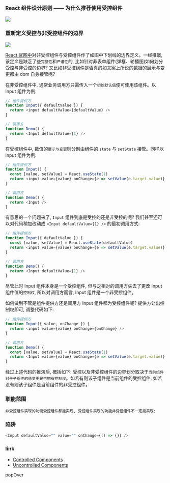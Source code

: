 ### React 组件设计原则 —— 为什么推荐使用受控组件

![](http://with.muyunyun.cn/21ec115261725fc7a37543143c1e89ed.jpg-400)

### 重新定义受控与非受控组件的边界

![](http://with.muyunyun.cn/3e1327ce86f89d2763d8fed9c169887d.jpg-400)

[React 官网中](https://reactjs.org/docs/uncontrolled-components.html)对非受控组件与受控组件作了如图中下划线的边界定义。一经推敲, 该定义是缺乏了些`完整性`和`严谨性`的, 比如针对非表单组件(弹框、轮播图)如何划分受控与非受控的边界? 又比如非受控组件是否真的如文案上所说的数据的展示与变更都由 dom 自身接管呢?

在非受控组件中, 通常业务调用方只需传入一个`初始默认值`便可使用该组件。以 Input 组件为例:

```js
// 组件提供方
function Input({ defaultValue }) {
  return <input defaultValue={defaultValue} />
}

// 调用方
function Demo() {
  return <Input defaultValue={1} />
}
```

在受控组件中, 数值的`展示与变更`则分别由组件的 `state` 与 `setState` 接管。同样以 Input 组件为例:

```js
// 组件提供方
function Input() {
  const [value, setValue] = React.useState(1)
  return <input value={value} onChange={e => setValue(e.target.value)} />
}

// 调用方
function Demo() {
  return <Input />
}
```

有意思的一个问题来了, `Input` 组件到底是受控的还是非受控的呢? 我们甚至还可以对代码稍加改动成 `<Input defaultValue={1} />` 的最初调用方式:

```js
// 组件提供方
function Input({ defaultValue }) {
  const [value, setValue] = React.useState(defaultValue)
  return <input value={value} onChange={e => setValue(e.target.value)} />
}

// 调用方
function Demo() {
  return <Input defaultValue={1} />
}
```

尽管此时 Input 组件本身是一个受控组件, 但与之相对的调用方失去了更改 Input 组件值的`控制权`, 所以对调用方而言, Input 组件是一个非受控组件。

如何做到不管是组件提供方还是调用方 Input 组件都为受控组件呢? 提供方让出控制权即可, 调整代码如下:

```js
// 组件提供方
function Input({ value, onChange }) {
  return <input value={value} onChange={onChange} />
}

// 调用方
function Demo() {
  const [value, setValue] = React.useState(1)
  return <Input value={value} onChange={e => setValue(e.target.value)} />
}
```

经过上述代码的推演后, 概括如下: 受控以及非受控组件的边界划分取决于`当前组件对于子组件的值变更是否拥有控制权`。如若有则该子组件是当前组件的受控组件; 如若没有则该子组件是当前组件的非受控组件。

### 职能范围



`非受控组件实现的功能受控组件都能实现, 受控组件实现的功能非受控组件不一定能实现`;

### 陷阱

```js
<Input defaultValue="" value="" onChange={() => {}} />
```

### link

* [Controlled Components](https://reactjs.org/docs/forms.html#controlled-components)
* [Uncontrolled Components](https://reactjs.org/docs/uncontrolled-components.html)

popOver